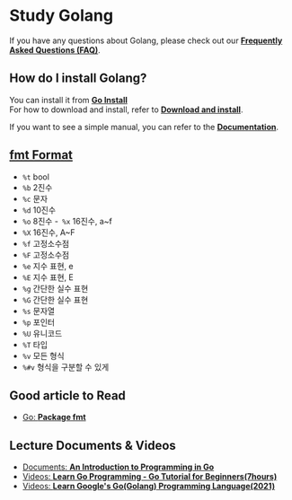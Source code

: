 # Study Golang
If you have any questions about Golang, please check out our [**Frequently Asked Questions (FAQ)**](https://golang.org/doc/faq).

## How do I install Golang?

You can install it from [**Go Install**](https://golang.org/dl/)  
For how to download and install, refer to [**Download and install**](https://golang.org/doc/install).

If you want to see a simple manual, you can refer to the [**Documentation**](https://golang.org/doc/).

## [fmt Format](https://golang.org/pkg/fmt/)
- ```%t```  bool 
- ```%b``` 2진수
- ```%c``` 문자
- ```%d``` 10진수
- ```%o``` 8진수
-``` %x``` 16진수, a~f
- ```%X``` 16진수, A~F
- ```%f```  고정소수점
- ```%F``` 고정소수점
- ```%e``` 지수 표현, e
- ```%E``` 지수 표현, E
- ```%g``` 간단한 실수 표현
- ```%G``` 간단한 실수 표현
- ```%s``` 문자열
- ```%p``` 포인터
- ```%U``` 유니코드
- ```%T``` 타입
- ```%v``` 모든 형식
- ```%#v``` 형식을 구분할 수 있게

## Good article to Read
- [Go: **Package fmt**](https://golang.org/pkg/fmt/)

## Lecture Documents & Videos
- [Documents: **An Introduction to Programming in Go**](http://codingnuri.com/golang-book/)
- [Videos: **Learn Go Programming - Go Tutorial for Beginners(7hours)**](https://youtu.be/YS4e4q9oBaU)
- [Videos: **Learn Google's Go(Golang) Programming Language(2021)**](https://youtu.be/Zhq4O7vEqq8)